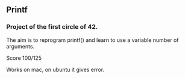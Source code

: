 ## Printf
### Project of the first circle of 42. 
The aim is to reprogram printf() and learn to use a variable number of arguments.<p> Score 100/125 </p> 
<p>Works on mac, on ubuntu it gives error.</p>
